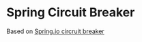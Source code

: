 # Spring Circuit Breaker

Based on [Spring.io circruit breaker](https://spring.io/guides/gs/cloud-circuit-breaker)

